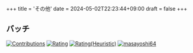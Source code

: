 +++
title = 'その他'
date = 2024-05-02T22:23:44+09:00
draft = false
+++

## バッチ
[![Contributions](https://badgen.org/img/qiita/masayoshi64/contributions?style=flat)](https://qiita.com/masayoshi64)
[![Rating](https://badgen.org/img/atcoder/masayoshi64/rating/algorithm?style=flat)](https://atcoder.jp/users/masayoshi64?contestType=algo)
[![Rating(Heuristic)](https://badgen.org/img/atcoder/masayoshi64/rating/heuristic?style=flat)](https://atcoder.jp/users/masayoshi64?contestType=heuristic)
[![masayoshi64](https://img.shields.io/endpoint?url=https%3A%2F%2Fatcoder-badges.now.sh%2Fapi%2Fcodeforces%2Fjson%2Fmasayoshi64)](https://codeforces.com/profile/masayoshi64)
